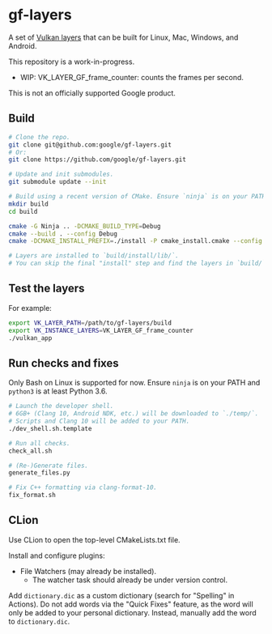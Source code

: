 # gf-layers

A set of
[Vulkan layers](https://github.com/KhronosGroup/Vulkan-Loader/blob/master/loader/LoaderAndLayerInterface.md#layers)
that can be built for Linux, Mac, Windows, and Android.

This repository is a work-in-progress.

* WIP: VK_LAYER_GF_frame_counter: counts the frames per second.

This is not an officially supported Google product.

## Build


```sh
# Clone the repo.
git clone git@github.com:google/gf-layers.git
# Or:
git clone https://github.com/google/gf-layers.git

# Update and init submodules.
git submodule update --init

# Build using a recent version of CMake. Ensure `ninja` is on your PATH.
mkdir build
cd build

cmake -G Ninja .. -DCMAKE_BUILD_TYPE=Debug
cmake --build . --config Debug
cmake -DCMAKE_INSTALL_PREFIX=./install -P cmake_install.cmake --config Debug

# Layers are installed to `build/install/lib/`.
# You can skip the final "install" step and find the layers in `build/`.
```

## Test the layers

For example:

```sh
export VK_LAYER_PATH=/path/to/gf-layers/build
export VK_INSTANCE_LAYERS=VK_LAYER_GF_frame_counter
./vulkan_app
```

## Run checks and fixes

Only Bash on Linux is supported for now.
Ensure `ninja` is on your PATH and `python3` is at least Python 3.6.

```sh
# Launch the developer shell.
# 6GB+ (Clang 10, Android NDK, etc.) will be downloaded to `./temp/`.
# Scripts and Clang 10 will be added to your PATH.
./dev_shell.sh.template

# Run all checks.
check_all.sh

# (Re-)Generate files.
generate_files.py

# Fix C++ formatting via clang-format-10.
fix_format.sh
```

## CLion

Use CLion to open the top-level CMakeLists.txt file.

Install and configure plugins:

* File Watchers (may already be installed).
  * The watcher task should already be under version control.

Add `dictionary.dic` as a custom dictionary (search for "Spelling" in Actions).
Do not add words via the "Quick Fixes" feature,
as the word will only be added to your personal dictionary.
Instead, manually add the word to `dictionary.dic`.
